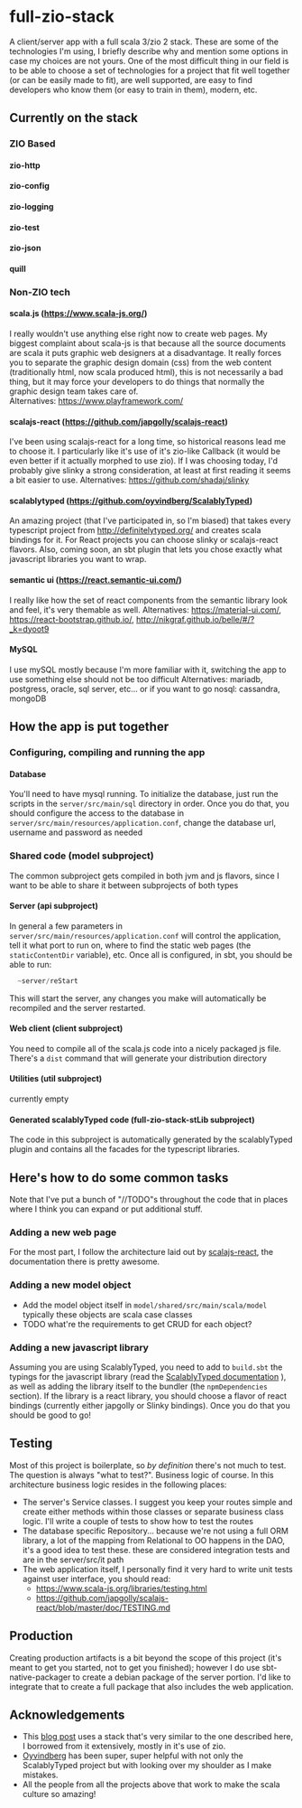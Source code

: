# full-zio-stack
A client/server app with a full scala 3/zio 2 stack.
These are some of the technologies I'm using, I briefly describe why and mention some options in case my choices are not yours.
One of the most difficult thing in our field is to be able to choose a set of technologies for a project that fit well together
(or can be easily made to fit), are well supported, are easy to find developers who know them (or easy to train in them), modern, etc.

## Currently on the stack

### ZIO Based

#### zio-http
#### zio-config
#### zio-logging
#### zio-test
#### zio-json
#### quill

### Non-ZIO tech
#### scala.js (https://www.scala-js.org/)
I really wouldn't use anything else right now to create web pages. My biggest complaint about scala-js is that because all the
source documents are scala it puts graphic web designers at a disadvantage. It really forces you to separate the graphic
design domain (css) from the web content (traditionally html, now scala produced html), this is not necessarily a bad thing, but
it may force your developers to do things that normally the graphic design team takes care of.  
Alternatives: https://www.playframework.com/

#### scalajs-react (https://github.com/japgolly/scalajs-react)
I've been using scalajs-react for a long time, so historical reasons lead me to choose it. I particularly like it's use
of it's zio-like Callback (it would be even better if it actually morphed to use zio). If I was choosing today, I'd probably
give slinky a strong consideration, at least at first reading it seems a bit easier to use.
Alternatives: https://github.com/shadaj/slinky

#### scalablytyped (https://github.com/oyvindberg/ScalablyTyped)
An amazing project (that I've participated in, so I'm biased) that takes every typescript project from http://definitelytyped.org/ and
creates scala bindings for it. For React projects you can choose slinky or scalajs-react flavors. Also, coming soon, an sbt
plugin that lets you chose exactly what javascript libraries you want to wrap. 

#### semantic ui (https://react.semantic-ui.com/)
I really like how the set of react components from the semantic library look and feel, it's very themable as well.
Alternatives: https://material-ui.com/, https://react-bootstrap.github.io/, http://nikgraf.github.io/belle/#/?_k=dyoot9

#### MySQL
I use mySQL mostly because I'm more familiar with it, switching the app to use something else should not be too difficult
Alternatives: mariadb, postgress, oracle, sql server, etc... or if you want to go nosql: cassandra, mongoDB  

## How the app is put together

### Configuring, compiling and running the app
#### Database
You'll need to have mysql running.
To initialize the database, just run the scripts in the ```server/src/main/sql``` directory in order.
Once you do that, you should configure the access to the database in ```server/src/main/resources/application.conf```, change the database url, username and password as needed

### Shared code (model subproject)
The common subproject gets compiled in both jvm and js flavors, since I want to be able  to share it between subprojects of both types

#### Server (api subproject)
In general a few parameters in ```server/src/main/resources/application.conf``` will control the application, tell it what port to run on, where to find the static web pages (the ```staticContentDir``` variable), etc.
Once all is configured, in sbt, you should be able to run:
```sbt
  ~server/reStart
```
This will start the server, any changes you make will automatically be recompiled and the server restarted.

#### Web client (client subproject)
You need to compile all of the scala.js code into a nicely packaged js file. There's a ```dist``` command that will generate your 
distribution directory 

#### Utilities (util subproject)
currently empty

#### Generated scalablyTyped code (full-zio-stack-stLib subproject)
The code in this subproject is automatically generated by the scalablyTyped plugin and contains all the facades for the typescript libraries.

## Here's how to do some common tasks
Note that I've put a bunch of "//TODO"s throughout the code that in places where I think you can expand or put additional stuff.

### Adding a new web page
For the most part, I follow the architecture laid out by [scalajs-react](https://github.com/japgolly/scalajs-react/blob/master/doc/ROUTER.md), the documentation there is pretty awesome.

### Adding a new model object
- Add the model object itself in ```model/shared/src/main/scala/model``` typically these objects are scala case classes
- TODO what're the requirements to get CRUD for each object?

### Adding a new javascript library
Assuming you are using ScalablyTyped, you need to add to ```build.sbt``` the typings for the javascript library (read the [ScalablyTyped documentation](https://github.com/oyvindberg/ScalablyTyped) ), as well as adding the library itself to the bundler (the ```npmDependencies``` section).
If the library is a react library, you should choose a flavor of react bindings (currently either japgolly or Slinky bindings).
Once you do that you should be good to go!

## Testing
Most of this project is boilerplate, so *by definition* there's not much to test. The question is always "what to test?". Business logic of course. In this architecture business logic resides in the following places:
- The server's Service classes. I suggest you keep your routes simple and create either methods within those classes or separate business class logic. I'll write a couple of tests to show how to test the routes
- The database specific Repository... because we're not using a full ORM library, a lot of the mapping from Relational to OO happens in the DAO, it's a good idea to test these.
  these are considered integration tests and are in the server/src/it path
- The web application itself, I personally find it very hard to write unit tests against user interface, you should read:
    - https://www.scala-js.org/libraries/testing.html
    - https://github.com/japgolly/scalajs-react/blob/master/doc/TESTING.md

## Production
Creating production artifacts is a bit beyond the scope of this project (it's meant to get you started, not to get you finished); however I do use sbt-native-packager to create
a debian package of the server portion. I'd like to integrate that to create a full package that also includes the web application.

## Acknowledgements
- This [blog post](https://scalac.io/making-zio-akka-slick-play-together-nicely-part-1-zio-and-slick/) uses a stack that's very similar to the one described here, I borrowed from it extensively, mostly in it's use of zio.
- [Oyvindberg](https://github.com/oyvindberg) has been super, super helpful with not only the ScalablyTyped project but with looking over my shoulder as I make mistakes.
- All the people from all the projects above that work to make the scala culture so amazing!